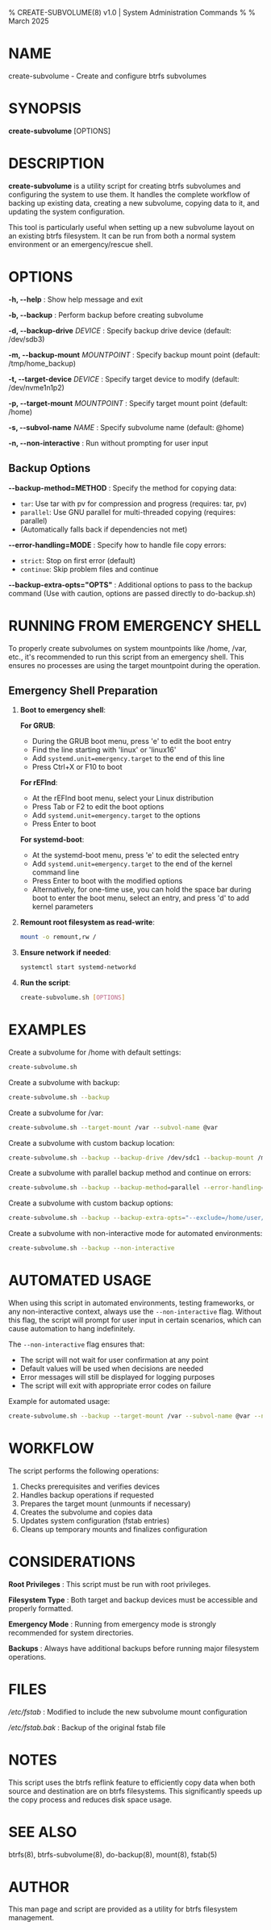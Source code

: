 % CREATE-SUBVOLUME(8) v1.0 | System Administration Commands
%
% March 2025

# NAME

create-subvolume - Create and configure btrfs subvolumes

# SYNOPSIS

**create-subvolume** [OPTIONS]

# DESCRIPTION

**create-subvolume** is a utility script for creating btrfs subvolumes and configuring the system to use them. It handles the complete workflow of backing up existing data, creating a new subvolume, copying data to it, and updating the system configuration.

This tool is particularly useful when setting up a new subvolume layout on an existing btrfs filesystem. It can be run from both a normal system environment or an emergency/rescue shell.

# OPTIONS

**-h, --help**
: Show help message and exit

**-b, --backup**
: Perform backup before creating subvolume

**-d, --backup-drive** *DEVICE*
: Specify backup drive device (default: /dev/sdb3)

**-m, --backup-mount** *MOUNTPOINT*
: Specify backup mount point (default: /tmp/home_backup)

**-t, --target-device** *DEVICE*
: Specify target device to modify (default: /dev/nvme1n1p2)

**-p, --target-mount** *MOUNTPOINT*
: Specify target mount point (default: /home)

**-s, --subvol-name** *NAME*
: Specify subvolume name (default: @home)

**-n, --non-interactive**
: Run without prompting for user input

## Backup Options

**--backup-method=METHOD**
: Specify the method for copying data:

- `tar`: Use tar with pv for compression and progress (requires: tar, pv)
- `parallel`: Use GNU parallel for multi-threaded copying (requires: parallel)
- (Automatically falls back if dependencies not met)

**--error-handling=MODE**
: Specify how to handle file copy errors:

- `strict`: Stop on first error (default)
- `continue`: Skip problem files and continue

**--backup-extra-opts="OPTS"**
: Additional options to pass to the backup command
  (Use with caution, options are passed directly to do-backup.sh)

# RUNNING FROM EMERGENCY SHELL

To properly create subvolumes on system mountpoints like /home, /var, etc., it's recommended to run this script from an emergency shell. This ensures no processes are using the target mountpoint during the operation.

## Emergency Shell Preparation

1. **Boot to emergency shell**:

   **For GRUB**:

   - During the GRUB boot menu, press 'e' to edit the boot entry
   - Find the line starting with 'linux' or 'linux16'
   - Add `systemd.unit=emergency.target` to the end of this line
   - Press Ctrl+X or F10 to boot

   **For rEFInd**:

   - At the rEFInd boot menu, select your Linux distribution
   - Press Tab or F2 to edit the boot options
   - Add `systemd.unit=emergency.target` to the options
   - Press Enter to boot

   **For systemd-boot**:

   - At the systemd-boot menu, press 'e' to edit the selected entry
   - Add `systemd.unit=emergency.target` to the end of the kernel command line
   - Press Enter to boot with the modified options
   - Alternatively, for one-time use, you can hold the space bar during boot to enter the boot menu, select an entry, and press 'd' to add kernel parameters

2. **Remount root filesystem as read-write**:

   ```bash
   mount -o remount,rw /
   ```

3. **Ensure network if needed**:

   ```bash
   systemctl start systemd-networkd
   ```

4. **Run the script**:

   ```bash
   create-subvolume.sh [OPTIONS]
   ```

# EXAMPLES

Create a subvolume for /home with default settings:

```bash
create-subvolume.sh
```

Create a subvolume with backup:

```bash
create-subvolume.sh --backup
```

Create a subvolume for /var:

```bash
create-subvolume.sh --target-mount /var --subvol-name @var
```

Create a subvolume with custom backup location:

```bash
create-subvolume.sh --backup --backup-drive /dev/sdc1 --backup-mount /mnt/mybackup
```

Create a subvolume with parallel backup method and continue on errors:

```bash
create-subvolume.sh --backup --backup-method=parallel --error-handling=continue
```

Create a subvolume with custom backup options:

```bash
create-subvolume.sh --backup --backup-extra-opts="--exclude=/home/user/tmp"
```

Create a subvolume with non-interactive mode for automated environments:

```bash
create-subvolume.sh --backup --non-interactive
```

# AUTOMATED USAGE

When using this script in automated environments, testing frameworks, or any non-interactive context, always use the `--non-interactive` flag. Without this flag, the script will prompt for user input in certain scenarios, which can cause automation to hang indefinitely.

The `--non-interactive` flag ensures that:

- The script will not wait for user confirmation at any point
- Default values will be used when decisions are needed
- Error messages will still be displayed for logging purposes
- The script will exit with appropriate error codes on failure

Example for automated usage:

```bash
create-subvolume.sh --backup --target-mount /var --subvol-name @var --non-interactive
```

# WORKFLOW

The script performs the following operations:

1. Checks prerequisites and verifies devices
2. Handles backup operations if requested
3. Prepares the target mount (unmounts if necessary)
4. Creates the subvolume and copies data
5. Updates system configuration (fstab entries)
6. Cleans up temporary mounts and finalizes configuration

# CONSIDERATIONS

**Root Privileges**
: This script must be run with root privileges.

**Filesystem Type**
: Both target and backup devices must be accessible and properly formatted.

**Emergency Mode**
: Running from emergency mode is strongly recommended for system directories.

**Backups**
: Always have additional backups before running major filesystem operations.

# FILES

*/etc/fstab*
: Modified to include the new subvolume mount configuration

*/etc/fstab.bak*
: Backup of the original fstab file

# NOTES

This script uses the btrfs reflink feature to efficiently copy data when both source and destination are on btrfs filesystems. This significantly speeds up the copy process and reduces disk space usage.

# SEE ALSO

btrfs(8), btrfs-subvolume(8), do-backup(8), mount(8), fstab(5)

# AUTHOR

This man page and script are provided as a utility for btrfs filesystem management.
